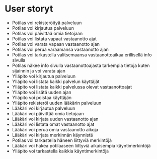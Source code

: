 # User storyt

- Potilas voi rekisteröityä palveluun
- Potilas voi kirjautua palveluun
- Potilas voi päivittää omia tietojaan
-	Potilas voi listata vapaat vastaanotto ajat
-	Potilas voi varata vapaan vastaanotto ajan
-	Potilas voi perua varaamansa vastaanotto ajan
- Potilas voi tarkastella valitsemaansa vastaanottoaikaa erillisellä info sivulla
- Potilas näkee info sivulla vastaanottoajasta tarkempia tietoja kuten sijainnin ja voi varata ajan 
- Ylläpito voi kirjautua palveluun 
- Ylläpito voi listata kaikki palvelun käyttäjät
- Ylläpito voi listata kaikki palvelussa olevat vastaanottoajat
- Ylläpito voi lisätä uuden ajan
- Ylläpito voi poistaa käyttäjän
- Ylläpito rekisteröi uuden lääkärin palveluun
- Lääkäri voi kirjautua palveluun
-	Lääkäri voi päivittää omia tietojaan
-	Lääkäri voi kirjata uuden vastaanotto ajan
-	Lääkäri voi listata omat vastaanotto ajat
-	Lääkäri voi perua omia vastaanotto aikoja
- Lääkäri voi kirjata merkinnän käynnistä 
- Potilas voi tarkastella häneen liittyviä merkintöjä
- Lääkäri voi hakea potilaaseen liittyviä aikaisempia käyntimerkintöjä
- Ylläpito voi tarkastella kaikkia käyntimerkintöjä


